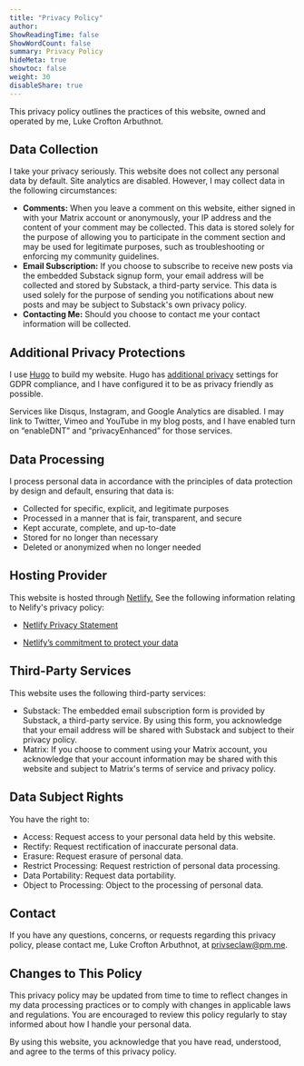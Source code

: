 ```yaml
---
title: "Privacy Policy"
author: 
ShowReadingTime: false
ShowWordCount: false
summary: Privacy Policy
hideMeta: true
showtoc: false
weight: 30
disableShare: true
---
```


This privacy policy outlines the practices of this website, owned and operated by me, Luke Crofton Arbuthnot.

## Data Collection

I take your privacy seriously. This website does not collect any personal data by default. Site analytics are disabled. However, I may collect data in the following circumstances:

* __Comments:__ When you leave a comment on this website, either signed in with your Matrix account or anonymously, your IP address and the content of your comment may be collected. This data is stored solely for the purpose of allowing you to participate in the comment section and may be used for legitimate purposes, such as troubleshooting or enforcing my community guidelines.
* __Email Subscription:__ If you choose to subscribe to receive new posts via the embedded Substack signup form, your email address will be collected and stored by Substack, a third-party service. This data is used solely for the purpose of sending you notifications about new posts and may be subject to Substack's own privacy policy.
* __Contacting Me:__ Should you choose to contact me your contact information will be collected. 

## Additional Privacy Protections

I use [Hugo](https://gohugo.io/) to build my website. Hugo has [additional privacy](https://gohugo.io/about/privacy/) settings for GDPR compliance, and I have configured it to be as privacy friendly as possible.

Services like Disqus, Instagram, and Google Analytics are disabled. I may link to Twitter, Vimeo and YouTube in my blog posts, and I have enabled turn on “enableDNT” and “privacyEnhanced” for those services.

## Data Processing

I process personal data in accordance with the principles of data protection by design and default, ensuring that data is:

* Collected for specific, explicit, and legitimate purposes
* Processed in a manner that is fair, transparent, and secure
* Kept accurate, complete, and up-to-date
* Stored for no longer than necessary
* Deleted or anonymized when no longer needed

## Hosting Provider

This website is hosted through [Netlify.](https://www.netlify.com/) See the following information relating to Nelify's privacy policy:

* [Netlify Privacy Statement](https://www.netlify.com/privacy/)

* [Netlify’s commitment to protect your data](https://www.netlify.com/gdpr-ccpa/)

## Third-Party Services

This website uses the following third-party services:

* Substack: The embedded email subscription form is provided by Substack, a third-party service. By using this form, you acknowledge that your email address will be shared with Substack and subject to their privacy policy.
* Matrix: If you choose to comment using your Matrix account, you acknowledge that your account information may be shared with this website and subject to Matrix's terms of service and privacy policy.

## Data Subject Rights

You have the right to:

* Access: Request access to your personal data held by this website.
* Rectify: Request rectification of inaccurate personal data.
* Erasure: Request erasure of personal data.
* Restrict Processing: Request restriction of personal data processing.
* Data Portability: Request data portability.
* Object to Processing: Object to the processing of personal data.

## Contact

If you have any questions, concerns, or requests regarding this privacy policy, please contact me, Luke Crofton Arbuthnot, at [privseclaw@pm.me](mailto:privseclaw@pm.me).

## Changes to This Policy

This privacy policy may be updated from time to time to reflect changes in my data processing practices or to comply with changes in applicable laws and regulations. You are encouraged to review this policy regularly to stay informed about how I handle your personal data.

By using this website, you acknowledge that you have read, understood, and agree to the terms of this privacy policy.
